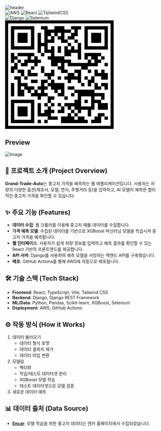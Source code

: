 ![header](https://capsule-render.vercel.app/api?type=rect&color=gradient&height=100&section=header&text=Grand-Trade-Auto&fontSize=45&fontAlign=70&fontAlignY=52)   
![AWS](https://img.shields.io/badge/AWS-%23FF9900.svg?style=for-the-badge&logo=amazon-aws&logoColor=white)
![React](https://img.shields.io/badge/react-%2320232a.svg?style=for-the-badge&logo=react&logoColor=%2361DAFB)
![TailwindCSS](https://img.shields.io/badge/tailwindcss-%2338B2AC.svg?style=for-the-badge&logo=tailwind-css&logoColor=white)
<br>
![Django](https://img.shields.io/badge/django-%23092E20.svg?style=for-the-badge&logo=django&logoColor=white)
![Selenium](https://img.shields.io/badge/-selenium-%43B02A?style=for-the-badge&logo=selenium&logoColor=white)
<br>
![QR 코드](./asset/qr.jpg)
<br>

## Preview
![Image](https://github.com/user-attachments/assets/cd2e4556-b1d3-46f8-a9b6-af2ac0a842cf)

## 🚗 프로젝트 소개 (Project Overview)

**Grand-Trade-Auto**는 중고차 가격을 예측하는 웹 애플리케이션입니다. 사용자는 차량의 다양한 옵션(제조사, 모델, 연식, 주행거리 등)을 입력하고, AI 모델이 예측한 합리적인 중고차 가격을 확인할 수 있습니다.

## ✨ 주요 기능 (Features)

*   **데이터 수집**: 웹 크롤러를 이용해 중고차 매물 데이터를 수집합니다.
*   **가격 예측 모델**: 수집된 데이터를 기반으로 XGBoost 머신러닝 모델을 학습시켜 중고차 가격을 예측합니다.
*   **웹 인터페이스**: 사용자가 쉽게 차량 정보를 입력하고 예측 결과를 확인할 수 있는 React 기반의 프론트엔드를 제공합니다.
*   **API 서버**: Django를 사용하여 예측 모델을 서빙하는 백엔드 API를 구축했습니다.
*   **배포**: GitHub Actions를 통해 AWS에 자동으로 배포됩니다.

## 🛠️ 기술 스택 (Tech Stack)

*   **Frontend**: React, TypeScript, Vite, Tailwind CSS
*   **Backend**: Django, Django REST Framework
*   **ML/Data**: Python, Pandas, Scikit-learn, XGBoost, Selenium
*   **Deployment**: AWS, GitHub Actions

## ⚙️ 작동 방식 (How it Works)
1. 데이터 불러오기
    - 데이터 형식 포맷
    - 데이터 결측치 제거
    - 데이터 타입 변환
2. 모델링
    - 벡터화
    - 학습/테스트 데이터셋 분리
    - XGBoost 모델 학습
    - 테스트 데이터셋으로 모델 검증
3. 새로운 데이터 예측

## 📊 데이터 출처 (Data Source)

*   **[Encar](https://car.encar.com/)**: 모델 학습을 위한 중고차 데이터는 엔카 홈페이지에서 수집되었습니다.